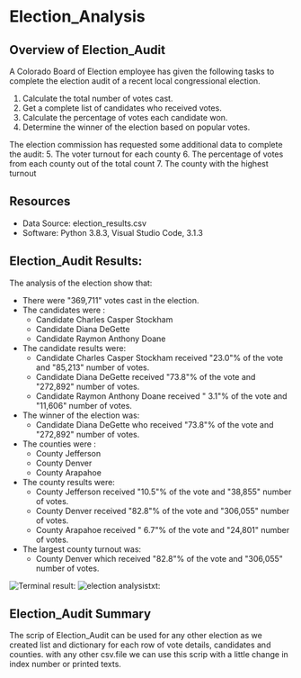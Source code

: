 # Election_Analysis

## Overview of Election_Audit
A Colorado Board of Election employee has given the following tasks to complete the election audit of a recent local congressional election.
1. Calculate the total number of votes cast.
2. Get a complete list of candidates who received votes.
3. Calculate the percentage of votes each candidate won.
4. Determine the winner of the election based on popular votes.

The election commission has requested some additional data to complete the audit:
5. The voter turnout for each county
6. The percentage of votes from each county out of the total count
7. The county with the highest turnout


## Resources
- Data Source: election_results.csv
- Software: Python 3.8.3, Visual Studio Code, 3.1.3

## Election_Audit Results:
The analysis of the election show that:
- There were "369,711" votes cast in the election.
- The candidates were :
    - Candidate Charles Casper Stockham 
    - Candidate Diana DeGette
    - Candidate Raymon Anthony Doane
- The candidate results were:
    - Candidate Charles Casper Stockham received "23.0"% of the vote and "85,213" number of votes.
    - Candidate Diana DeGette received "73.8"% of the vote and "272,892" number of votes.
    - Candidate Raymon Anthony Doane received " 3.1"% of the vote and "11,606" number of votes.
- The winner of the election was:
    - Candidate Diana DeGette who received "73.8"% of the vote and "272,892" number of votes.
- The counties were :   
    - County Jefferson
    - County Denver
    - County Arapahoe
- The county results were:
    - County Jefferson received "10.5"% of the vote and "38,855" number of votes.
    - County Denver received "82.8"% of the vote and "306,055" number of votes.
    - County Arapahoe received " 6.7"% of the vote and "24,801" number of votes.
- The largest county turnout was:
    - County Denver which received "82.8"% of the vote and "306,055" number of votes.
    
![Terminal result:](Election_Analysis/Terminal_result.png)
![election analysistxt:](Election_Analysis/election_analysistxt.png)

## Election_Audit Summary
The scrip of Election_Audit can be used for any other election as we created list and dictionary for each row of vote details, candidates and counties.
with any other csv.file we can use this scrip with a little change in index number or printed texts.
